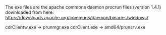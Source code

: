 The exe files are the apache commons daemon procrun files (version 1.4.1) downloaded from here: https://downloads.apache.org/commons/daemon/binaries/windows/

cdrClientw.exe -> prunmgr.exe
cdrClient.exe -> amd64/prunsrv.exe
